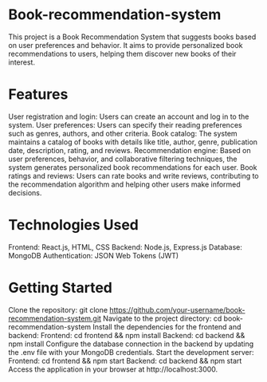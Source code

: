 # Book-recommendation-system

This project is a Book Recommendation System that suggests books based on user preferences and behavior. It aims to provide personalized book recommendations to users, helping them discover new books of their interest.

# Features
User registration and login: Users can create an account and log in to the system.
User preferences: Users can specify their reading preferences such as genres, authors, and other criteria.
Book catalog: The system maintains a catalog of books with details like title, author, genre, publication date, description, rating, and reviews.
Recommendation engine: Based on user preferences, behavior, and collaborative filtering techniques, the system generates personalized book recommendations for each user.
Book ratings and reviews: Users can rate books and write reviews, contributing to the recommendation algorithm and helping other users make informed decisions.

# Technologies Used
Frontend: React.js, HTML, CSS
Backend: Node.js, Express.js
Database: MongoDB
Authentication: JSON Web Tokens (JWT)

# Getting Started
Clone the repository: git clone https://github.com/your-username/book-recommendation-system.git
Navigate to the project directory: cd book-recommendation-system
Install the dependencies for the frontend and backend:
Frontend: cd frontend && npm install
Backend: cd backend && npm install
Configure the database connection in the backend by updating the .env file with your MongoDB credentials.
Start the development server:
Frontend: cd frontend && npm start
Backend: cd backend && npm start
Access the application in your browser at http://localhost:3000.



